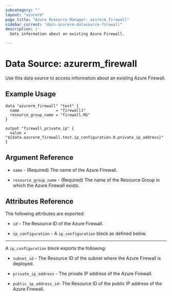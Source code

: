 ```yaml
---
subcategory: ""
layout: "azurerm"
page_title: "Azure Resource Manager: azurerm_firewall"
sidebar_current: "docs-azurerm-datasource-firewall"
description: |-
  Gets information about an existing Azure Firewall.

---
```


# Data Source: azurerm_firewall

Use this data source to access information about an existing Azure Firewall.

## Example Usage

```hcl
data "azurerm_firewall" "test" {
  name                = "firewall1"
  resource_group_name = "firewall-RG"
}

output "firewall_private_ip" {
  value = "${data.azurerm_firewall.test.ip_configuration.0.private_ip_address}"
}
```

## Argument Reference

* `name` - (Required) The name of the Azure Firewall.

* `resource_group_name` - (Required) The name of the Resource Group in which the Azure Firewall exists.

## Attributes Reference

The following attributes are exported:

* `id` - The Resource ID of the Azure Firewall.

* `ip_configuration` - A `ip_configuration` block as defined below.

---

A `ip_configuration` block exports the following:

* `subnet_id` - The Resource ID of the subnet where the Azure Firewall is deployed.

* `private_ip_address` - The private IP address of the Azure Firewall.

* `public_ip_address_id`- The Resource ID of the public IP address of the Azure Firewall.
